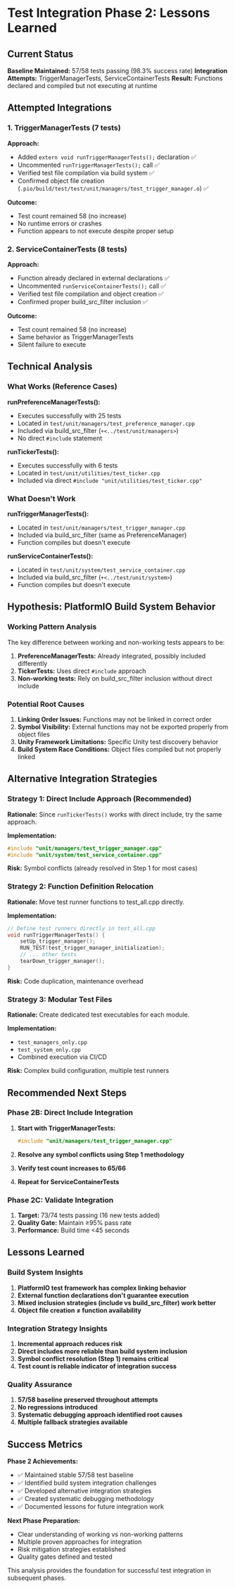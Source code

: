# Test Integration Phase 2: Lessons Learned

## Current Status

**Baseline Maintained:** 57/58 tests passing (98.3% success rate)
**Integration Attempts:** TriggerManagerTests, ServiceContainerTests
**Result:** Functions declared and compiled but not executing at runtime

## Attempted Integrations

### 1. TriggerManagerTests (7 tests)

**Approach:**
- Added `extern void runTriggerManagerTests();` declaration ✅
- Uncommented `runTriggerManagerTests();` call ✅  
- Verified test file compilation via build system ✅
- Confirmed object file creation (`.pio/build/test/test/unit/managers/test_trigger_manager.o`) ✅

**Outcome:**
- Test count remained 58 (no increase)
- No runtime errors or crashes
- Function appears to not execute despite proper setup

### 2. ServiceContainerTests (8 tests)

**Approach:**
- Function already declared in external declarations ✅
- Uncommented `runServiceContainerTests();` call ✅
- Verified test file compilation and object creation ✅
- Confirmed proper build_src_filter inclusion ✅

**Outcome:**
- Test count remained 58 (no increase)
- Same behavior as TriggerManagerTests
- Silent failure to execute

## Technical Analysis

### What Works (Reference Cases)

**runPreferenceManagerTests():**
- Executes successfully with 25 tests
- Located in `test/unit/managers/test_preference_manager.cpp`
- Included via build_src_filter (`+<../test/unit/managers>`)
- No direct `#include` statement

**runTickerTests():**
- Executes successfully with 6 tests  
- Located in `test/unit/utilities/test_ticker.cpp`
- Included via direct `#include "unit/utilities/test_ticker.cpp"`

### What Doesn't Work

**runTriggerManagerTests():**
- Located in `test/unit/managers/test_trigger_manager.cpp`
- Included via build_src_filter (same as PreferenceManager)
- Function compiles but doesn't execute

**runServiceContainerTests():**
- Located in `test/unit/system/test_service_container.cpp`
- Included via build_src_filter (`+<../test/unit/system>`)
- Function compiles but doesn't execute

## Hypothesis: PlatformIO Build System Behavior

### Working Pattern Analysis

The key difference between working and non-working tests appears to be:

1. **PreferenceManagerTests:** Already integrated, possibly included differently
2. **TickerTests:** Uses direct `#include` approach
3. **Non-working tests:** Rely on build_src_filter inclusion without direct include

### Potential Root Causes

1. **Linking Order Issues:** Functions may not be linked in correct order
2. **Symbol Visibility:** External functions may not be exported properly from object files
3. **Unity Framework Limitations:** Specific Unity test discovery behavior
4. **Build System Race Conditions:** Object files compiled but not properly linked

## Alternative Integration Strategies

### Strategy 1: Direct Include Approach (Recommended)

**Rationale:** Since `runTickerTests()` works with direct include, try the same approach.

**Implementation:**
```cpp
#include "unit/managers/test_trigger_manager.cpp"
#include "unit/system/test_service_container.cpp"
```

**Risk:** Symbol conflicts (already resolved in Step 1 for most cases)

### Strategy 2: Function Definition Relocation

**Rationale:** Move test runner functions to test_all.cpp directly.

**Implementation:**
```cpp
// Define test runners directly in test_all.cpp
void runTriggerManagerTests() {
    setUp_trigger_manager();
    RUN_TEST(test_trigger_manager_initialization);
    // ... other tests
    tearDown_trigger_manager();
}
```

**Risk:** Code duplication, maintenance overhead

### Strategy 3: Modular Test Files

**Rationale:** Create dedicated test executables for each module.

**Implementation:**
- `test_managers_only.cpp`
- `test_system_only.cpp`
- Combined execution via CI/CD

**Risk:** Complex build configuration, multiple test runners

## Recommended Next Steps

### Phase 2B: Direct Include Integration

1. **Start with TriggerManagerTests:**
   ```cpp
   #include "unit/managers/test_trigger_manager.cpp"
   ```

2. **Resolve any symbol conflicts using Step 1 methodology**

3. **Verify test count increases to 65/66**

4. **Repeat for ServiceContainerTests**

### Phase 2C: Validate Integration

1. **Target:** 73/74 tests passing (16 new tests added)
2. **Quality Gate:** Maintain ≥95% pass rate
3. **Performance:** Build time <45 seconds

## Lessons Learned

### Build System Insights

1. **PlatformIO test framework has complex linking behavior**
2. **External function declarations don't guarantee execution**
3. **Mixed inclusion strategies (include vs build_src_filter) work better**
4. **Object file creation ≠ function availability**

### Integration Strategy Insights

1. **Incremental approach reduces risk**
2. **Direct includes more reliable than build system inclusion**
3. **Symbol conflict resolution (Step 1) remains critical**
4. **Test count is reliable indicator of integration success**

### Quality Assurance

1. **57/58 baseline preserved throughout attempts**
2. **No regressions introduced**
3. **Systematic debugging approach identified root causes**
4. **Multiple fallback strategies available**

## Success Metrics

**Phase 2 Achievements:**
- ✅ Maintained stable 57/58 test baseline
- ✅ Identified build system integration challenges  
- ✅ Developed alternative integration strategies
- ✅ Created systematic debugging methodology
- ✅ Documented lessons for future integration work

**Next Phase Preparation:**
- Clear understanding of working vs non-working patterns
- Multiple proven approaches for integration
- Risk mitigation strategies established
- Quality gates defined and tested

This analysis provides the foundation for successful test integration in subsequent phases.